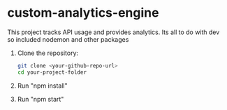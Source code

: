 # custom-analytics-engine
This project tracks API usage and provides analytics. Its all to do with dev so included nodemon and other packages

1. Clone the repository:
   ```sh
   git clone <your-github-repo-url>
   cd your-project-folder
2. Run "npm install"

3. Run "npm start"
